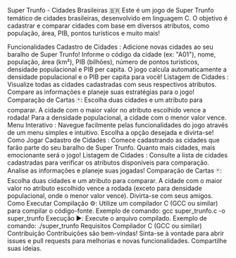 Super Trunfo - Cidades Brasileiras 🇧🇷️
Este é um jogo de Super Trunfo temático de cidades brasileiras, desenvolvido em linguagem C. O objetivo é cadastrar e comparar cidades com base em diversos atributos, como população, área, PIB, pontos turísticos e muito mais!

Funcionalidades
Cadastro de Cidades :
Adicione novas cidades ao seu baralho de Super Trunfo!
Informe o código da cidade (ex: "A01"), nome, população, área (km²), PIB (bilhões), número de pontos turísticos, densidade populacional e PIB per capita.
O jogo calcula automaticamente a densidade populacional e o PIB per capita para você!
Listagem de Cidades :
Visualize todas as cidades cadastradas com seus respectivos atributos.
Compare as informações e planeje suas estratégias para o jogo!
Comparação de Cartas 🃏:
Escolha duas cidades e um atributo para comparar.
A cidade com o maior valor no atributo escolhido vence a rodada!
Para a densidade populacional, a cidade com o menor valor vence.
Menu Interativo ️:
Navegue facilmente pelas funcionalidades do jogo através de um menu simples e intuitivo.
Escolha a opção desejada e divirta-se!
Como Jogar
Cadastro de Cidades :
Comece cadastrando as cidades que farão parte do seu baralho de Super Trunfo.
Quanto mais cidades, mais emocionante será o jogo!
Listagem de Cidades :
Consulte a lista de cidades cadastradas para verificar os atributos disponíveis para comparação.
Analise as informações e planeje suas jogadas!
Comparação de Cartas 🃏:
Escolha duas cidades e um atributo para comparar.
A cidade com o maior valor no atributo escolhido vence a rodada (exceto para densidade populacional, onde o menor valor vence).
Divirta-se com seus amigos.
Como Executar
Compilação ⚙️:
Utilize um compilador C (GCC ou similar) para compilar o código-fonte.
Exemplo de comando: gcc super_trunfo.c -o super_trunfo
Execução ▶️:
Execute o arquivo compilado.
Exemplo de comando: ./super_trunfo
Requisitos
Compilador C (GCC ou similar)
Contribuição
Contribuições são bem-vindas!
Sinta-se à vontade para abrir issues e pull requests para melhorias e novas funcionalidades.
Compartilhe suas ideias.
